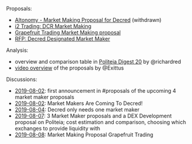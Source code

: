 Proposals:

* [Altonomy - Market Making Proposal for Decred](https://proposals.decred.org/proposals/772d083fef79fa2e443d8424b353deadc3af69c8d8764e473cb200f98f356c60) (withdrawn)
* [i2 Trading: DCR Market Making](https://proposals.decred.org/proposals/2eb7ddb29f151691ba14ac8c54d53f6692c1f5e8fe06244edf7d3c33fb440bd9)
* [Grapefruit Trading Market Making proposal](https://proposals.decred.org/proposals/4becbe00bd5ae93312426a8cf5eeef78050f5b8b8430b45f3ea54ca89213f82b)
* [RFP: Decred Designated Market Maker](https://proposals.decred.org/proposals/30822c16533890abc6e243eb6d12264b207c3923c14af42cd9b883e71c7003cd)

Analysis:

* overview and comparison table in [Politeia Digest 20](https://github.com/RichardRed0x/politeia-digest/blob/master/issue-020.md) by @richardred
* [video overview](https://www.youtube.com/watch?v=BKSMA-eanoY) of the proposals by @Exittus

Discussions:

* [2019-08-02](https://matrix.to/#/!MgQoetFiyjrHAywokv:decred.org/$15647776675370wAjSd:decred.org): first announcement in #proposals of the upcoming 4 market maker proposals
* [2019-08-02](https://www.reddit.com/r/decred/comments/cl9pgt/market_makers_are_coming_to_decred/): Market Makers Are Coming To Decred!
* [2019-08-04](https://www.reddit.com/r/decred/comments/cm2uw1/decred_only_needs_one_market_maker/): Decred only needs one market maker
* [2019-08-07](https://www.reddit.com/r/decred/comments/cnci6k/3_market_maker_proposals_and_a_dex_development/): 3 Market Maker proposals and a DEX Development proposal on Politeia; cost estimation and comparison, choosing which exchanges to provide liquidity with
* [2019-08-08](https://www.reddit.com/r/decred/comments/cnmc0o/market_making_proposal_grapefruit_trading/): Market Making Proposal Grapefruit Trading
